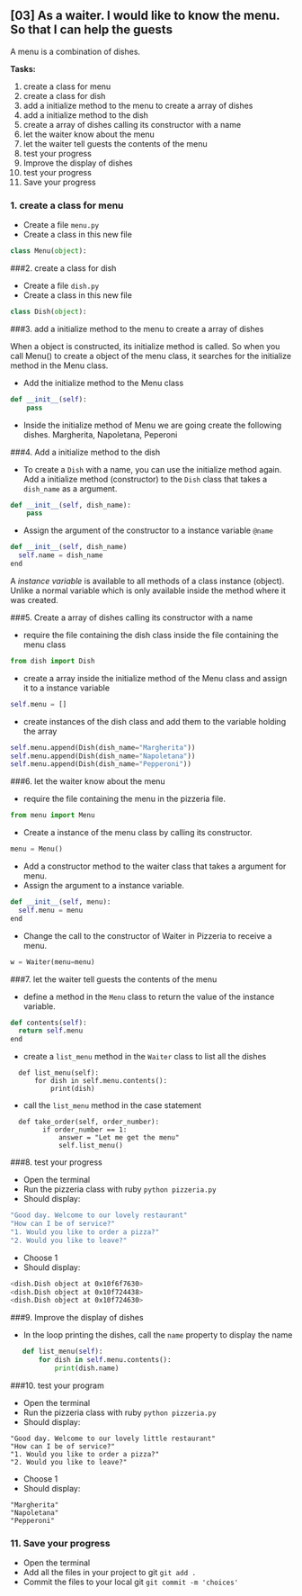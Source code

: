 ## [03] As a waiter. I would like to know the menu. So that I can help the guests

A menu is a combination of dishes.

**Tasks:**

1. create a class for menu
2. create a class for dish
3. add a initialize method to the menu to create a array of dishes
4. add a initialize method to the dish
5. create a array of dishes calling its constructor with a name
6. let the waiter know about the menu
7. let the waiter tell guests the contents of the menu
8. test your progress
9. Improve the display of dishes
10. test your progress
11. Save your progress

### 1. create a class for menu

- Create a file `menu.py`
- Create a class in this new file

```python
class Menu(object):
```

###2. create a class for dish

- Create a file `dish.py`
- Create a class in this new file

```python
class Dish(object):
```


###3. add a initialize method to the menu to create a array of dishes

When a object is constructed, its initialize method is called. So when you call Menu() to create a object of the menu class, it searches for the initialize method in the Menu class.

- Add the initialize method to the Menu class

```python
def __init__(self):
	pass
```

- Inside the initialize method of Menu we are going create the following dishes. Margherita, Napoletana, Peperoni

###4. Add a initialize method to the dish

- To create a `Dish` with a name, you can use the initialize method again. Add a initialize method (constructor) to the `Dish` class that takes a `dish_name` as a argument.

```python
def __init__(self, dish_name):
	pass
```

- Assign the argument of the constructor to a instance variable `@name`

```python
def __init__(self, dish_name)
  self.name = dish_name
end
```

A *instance variable* is available to all methods of a class instance (object). Unlike a normal variable which is only available inside the method where it was created.

###5. Create a array of dishes calling its constructor with a name

- require the file containing the dish class inside the file containing the menu class

```python
from dish import Dish
```

- create a array inside the initialize method of the Menu class and assign it to a instance variable

```python
self.menu = []
```

- create instances of the dish class and add them to the variable holding the array

```python
self.menu.append(Dish(dish_name="Margherita"))
self.menu.append(Dish(dish_name="Napoletana"))
self.menu.append(Dish(dish_name="Pepperoni"))
```

###6. let the waiter know about the menu

- require the file containing the menu in the pizzeria file.

```python
from menu import Menu
```

- Create a instance of the menu class by calling its constructor.

```python
menu = Menu()
```

- Add a constructor method to the waiter class that takes a argument for menu.
- Assign the argument to a instance variable.

```python
def __init__(self, menu):
  self.menu = menu
end
```

- Change the call to the constructor of Waiter in Pizzeria to receive a menu.

```python
w = Waiter(menu=menu)
```


###7. let the waiter tell guests the contents of the menu

- define a method in the `Menu` class to return the value of the instance variable.

```python
def contents(self):
  return self.menu
end
```


- create a `list_menu` method in the `Waiter` class to list all the dishes

```
  def list_menu(self):
  	  for dish in self.menu.contents():
    	  print(dish)
```
- call the `list_menu` method in the case statement

```
  def take_order(self, order_number):
        if order_number == 1:
            answer = "Let me get the menu"
            self.list_menu()
```

###8. test your progress

- Open the terminal
- Run the pizzeria class with ruby `python pizzeria.py`
- Should display:

```bash
"Good day. Welcome to our lovely restaurant"
"How can I be of service?"
"1. Would you like to order a pizza?"
"2. Would you like to leave?"
```

- Choose 1
- Should display:

```bash
<dish.Dish object at 0x10f6f7630>
<dish.Dish object at 0x10f724438>
<dish.Dish object at 0x10f724630>
```

###9. Improve the display of dishes


- In the loop printing the dishes, call the `name` property to display the name

```python
   def list_menu(self):
       for dish in self.menu.contents():
           print(dish.name)

```

###10. test your program

- Open the terminal
- Run the pizzeria class with ruby `python pizzeria.py`
- Should display:

```
"Good day. Welcome to our lovely little restaurant"
"How can I be of service?"
"1. Would you like to order a pizza?"
"2. Would you like to leave?"
```

- Choose 1
- Should display:

```
"Margherita"
"Napoletana"
"Pepperoni"
```

### 11. Save your progress

- Open the terminal
- Add all the files in your project to git `git add .`
- Commit the files to your local git `git commit -m 'choices'`
